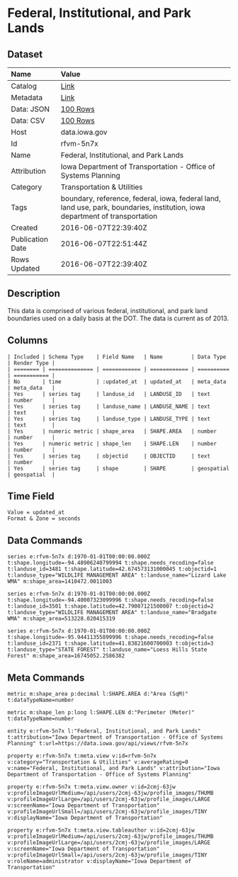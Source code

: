 # Federal, Institutional, and Park Lands

## Dataset

| Name | Value |
| :--- | :---- |
| Catalog | [Link](https://catalog.data.gov/dataset/federal-institutional-and-park-lands) |
| Metadata | [Link](https://data.iowa.gov/api/views/rfvm-5n7x) |
| Data: JSON | [100 Rows](https://data.iowa.gov/api/views/rfvm-5n7x/rows.json?max_rows=100) |
| Data: CSV | [100 Rows](https://data.iowa.gov/api/views/rfvm-5n7x/rows.csv?max_rows=100) |
| Host | data.iowa.gov |
| Id | rfvm-5n7x |
| Name | Federal, Institutional, and Park Lands |
| Attribution | Iowa Department of Transportation - Office of Systems Planning |
| Category | Transportation & Utilities |
| Tags | boundary, reference, federal, iowa, federal land, land use, park, boundaries, institution, iowa department of transportation |
| Created | 2016-06-07T22:39:40Z |
| Publication Date | 2016-06-07T22:51:44Z |
| Rows Updated | 2016-06-07T22:39:40Z |

## Description

This data is comprised of various federal, institutional, and park land boundaries used on a daily basis at the DOT. The data is current as of 2013.

## Columns

```ls
| Included | Schema Type    | Field Name   | Name         | Data Type  | Render Type |
| ======== | ============== | ============ | ============ | ========== | =========== |
| No       | time           | :updated_at  | updated_at   | meta_data  | meta_data   |
| Yes      | series tag     | landuse_id   | LANDUSE_ID   | text       | number      |
| Yes      | series tag     | landuse_name | LANDUSE_NAME | text       | text        |
| Yes      | series tag     | landuse_type | LANDUSE_TYPE | text       | text        |
| Yes      | numeric metric | shape_area   | SHAPE.AREA   | number     | number      |
| Yes      | numeric metric | shape_len    | SHAPE.LEN    | number     | number      |
| Yes      | series tag     | objectid     | OBJECTID     | text       | number      |
| Yes      | series tag     | shape        | SHAPE        | geospatial | geospatial  |
```

## Time Field

```ls
Value = updated_at
Format & Zone = seconds
```

## Data Commands

```ls
series e:rfvm-5n7x d:1970-01-01T00:00:00.000Z t:shape.longitude=-94.48906240799994 t:shape.needs_recoding=false t:landuse_id=3481 t:shape.latitude=42.674573131000045 t:objectid=1 t:landuse_type="WILDLIFE MANAGEMENT AREA" t:landuse_name="Lizard Lake WMA" m:shape_area=1410472.0011003

series e:rfvm-5n7x d:1970-01-01T00:00:00.000Z t:shape.longitude=-94.40007323099996 t:shape.needs_recoding=false t:landuse_id=3501 t:shape.latitude=42.79007121500007 t:objectid=2 t:landuse_type="WILDLIFE MANAGEMENT AREA" t:landuse_name="Bradgate WMA" m:shape_area=513228.020415319

series e:rfvm-5n7x d:1970-01-01T00:00:00.000Z t:shape.longitude=-95.94411355899996 t:shape.needs_recoding=false t:landuse_id=2371 t:shape.latitude=41.83821600700003 t:objectid=3 t:landuse_type="STATE FOREST" t:landuse_name="Loess Hills State Forest" m:shape_area=16745052.2586382
```

## Meta Commands

```ls
metric m:shape_area p:decimal l:SHAPE.AREA d:"Area (SqM)" t:dataTypeName=number

metric m:shape_len p:long l:SHAPE.LEN d:"Perimeter (Meter)" t:dataTypeName=number

entity e:rfvm-5n7x l:"Federal, Institutional, and Park Lands" t:attribution="Iowa Department of Transportation - Office of Systems Planning" t:url=https://data.iowa.gov/api/views/rfvm-5n7x

property e:rfvm-5n7x t:meta.view v:id=rfvm-5n7x v:category="Transportation & Utilities" v:averageRating=0 v:name="Federal, Institutional, and Park Lands" v:attribution="Iowa Department of Transportation - Office of Systems Planning"

property e:rfvm-5n7x t:meta.view.owner v:id=2cmj-63jw v:profileImageUrlMedium=/api/users/2cmj-63jw/profile_images/THUMB v:profileImageUrlLarge=/api/users/2cmj-63jw/profile_images/LARGE v:screenName="Iowa Department of Transportation" v:profileImageUrlSmall=/api/users/2cmj-63jw/profile_images/TINY v:displayName="Iowa Department of Transportation"

property e:rfvm-5n7x t:meta.view.tableauthor v:id=2cmj-63jw v:profileImageUrlMedium=/api/users/2cmj-63jw/profile_images/THUMB v:profileImageUrlLarge=/api/users/2cmj-63jw/profile_images/LARGE v:screenName="Iowa Department of Transportation" v:profileImageUrlSmall=/api/users/2cmj-63jw/profile_images/TINY v:roleName=administrator v:displayName="Iowa Department of Transportation"
```
